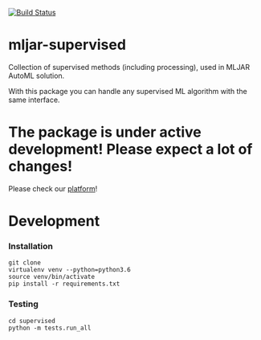 [![Build Status](https://travis-ci.org/mljar/mljar-supervised.svg?branch=master)](https://travis-ci.org/mljar/mljar-supervised)

# mljar-supervised

Collection of supervised methods (including processing), used in MLJAR AutoML solution.

With this package you can handle any supervised ML algorithm with the same interface.

# The package is under active development! Please expect a lot of changes!

Please check our [platform](https://github.com/mljar/mljar)!

# Development

### Installation

```
git clone
virtualenv venv --python=python3.6
source venv/bin/activate
pip install -r requirements.txt
```

### Testing

```
cd supervised
python -m tests.run_all
```

